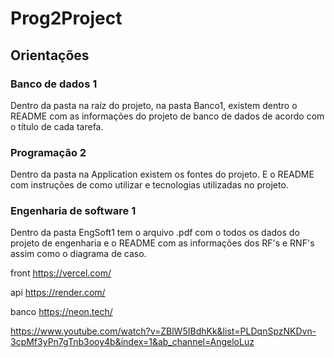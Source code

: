 # Prog2Project

## Orientações

### Banco de dados 1

Dentro da pasta na raíz do projeto, na pasta Banco1, existem dentro o README com as informações do projeto de banco de dados de acordo com o título de cada tarefa.

### Programação 2

Dentro da pasta na Application existem os fontes do projeto. E o README com instruções de como utilizar e tecnologias utilizadas no projeto.

### Engenharia de software 1

Dentro da pasta EngSoft1 tem o arquivo .pdf com o todos os dados do projeto de engenharia e o README com as informações dos RF's e RNF's assim como o diagrama de caso.

front https://vercel.com/

api https://render.com/

banco https://neon.tech/

https://www.youtube.com/watch?v=ZBlW5IBdhKk&list=PLDqnSpzNKDvn-3cpMf3yPn7gTnb3ooy4b&index=1&ab_channel=AngeloLuz
